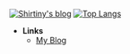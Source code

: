 <!--
### Hi there 👋


**Shirtiny/Shirtiny** is a ✨ _special_ ✨ repository because its `README.md` (this file) appears on your GitHub profile.

Here are some ideas to get you started:

- 🔭 I’m currently working on ...
- 🌱 I’m currently learning ...
- 👯 I’m looking to collaborate on ...
- 🤔 I’m looking for help with ...
- 💬 Ask me about ...
- 📫 How to reach me: ...
- 😄 Pronouns: ...
- ⚡ Fun fact: ...
-->

[![Shirtiny's blog](https://github-readme-stats.vercel.app/api?username=shirtiny&count_private=true&title_color=00b7c3&icon_color=66cccc&show_icons=true&hide_border=true)](https://shirtiny.cn)
[![Top Langs](https://github-readme-stats.vercel.app/api/top-langs/?username=shirtiny&layout=compact&title_color=00b7c3&hide_border=true&hide=html)](https://github.com/Shirtiny)

- **Links**
  -  [My Blog](https://me.anror.com)

<!--
[![ReadMe Card](https://github-readme-stats.vercel.app/api/pin/?username=shirtiny&repo=SubEditor)](https://github.com/Shirtiny/SubEditor) 
[![ReadMe Card](https://github-readme-stats.vercel.app/api/pin/?username=shirtiny&repo=ShWave)](https://github.com/Shirtiny/ShWave)
-->





